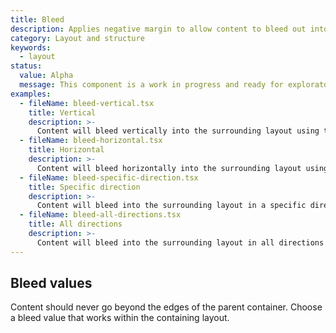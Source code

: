 ```yaml
---
title: Bleed
description: Applies negative margin to allow content to bleed out into the surrounding layout.
category: Layout and structure
keywords:
  - layout
status:
  value: Alpha
  message: This component is a work in progress and ready for exploratory usage, with breaking changes expected in minor version updates. Please use with caution. Learn more about our [Component lifecycle](/getting-started/components-lifecycle).
examples:
  - fileName: bleed-vertical.tsx
    title: Vertical
    description: >-
      Content will bleed vertically into the surrounding layout using the vertical prop.
  - fileName: bleed-horizontal.tsx
    title: Horizontal
    description: >-
      Content will bleed horizontally into the surrounding layout using the horizontal prop.
  - fileName: bleed-specific-direction.tsx
    title: Specific direction
    description: >-
      Content will bleed into the surrounding layout in a specific direction using the top, bottom, left, or right prop.
  - fileName: bleed-all-directions.tsx
    title: All directions
    description: >-
      Content will bleed into the surrounding layout in all directions using the spacing prop.
---
```


## Bleed values

Content should never go beyond the edges of the parent container. Choose a bleed value that works within the containing layout.
